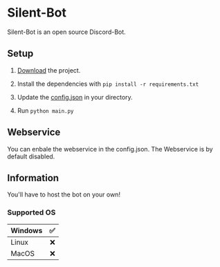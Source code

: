 # Silent-Bot

Silent-Bot is an open source Discord-Bot.


## Setup
1. [Download](https://github.com/IamPekka058/Silent-Bot/archive/refs/heads/development.zip) the project.

2. Install the dependencies with ```pip install -r requirements.txt```

3. Update the [config.json](https://github.com/IamPekka058/Silent-Bot/blob/development/config.json) in your directory.

4. Run ```python main.py```

## Webservice
You can enbale the webservice in the config.json. The Webservice is by default disabled.

## Information
You'll have to host the bot on your own!

### Supported OS

| Windows |   ✅ |
|---------|----:|
| Linux   | :x: |
| MacOS   | :x: |


